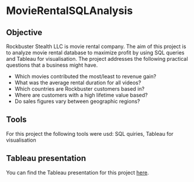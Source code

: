 # MovieRentalSQLAnalysis
## Objective
Rockbuster Stealth LLC is movie rental company. The aim of this project is to analyze movie rental database to maximize profit by using SQL queries and Tableau for visualisation.
The project addresses the following practical questions that a business might have.
* Which movies contributed the most/least to revenue gain?
* What was the average rental duration for all videos?
* Which countries are Rockbuster customers based in?
* Where are customers with a high lifetime value based?
* Do sales figures vary between geographic regions?

## Tools
For this project the following tools were usd:
SQL quiries,
Tableau for visualisation

## Tableau presentation
You can find the Tableau presentation for this project [here](https://public.tableau.com/app/profile/ruzanna.sargsyan/viz/Rockbuster_movie_rental_final/Story1?publish=yes![image](https://github.com/Ruzanna-Sar/MovieRentalSQLAnalysis/assets/145699655/ee99eaa4-cefe-4f3a-a75b-0a9acef9703d)
).
